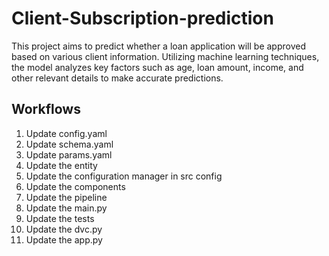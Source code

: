 # Client-Subscription-prediction

This project aims to predict whether a loan application will be approved based on various client information. Utilizing machine learning techniques, the model analyzes key factors such as age, loan amount, income, and other relevant details to make accurate predictions.

## Workflows

1. Update config.yaml
2. Update schema.yaml
3. Update params.yaml
4. Update the entity
5. Update the configuration manager in src config
6. Update the components
7. Update the pipeline
8. Update the main.py
9. Update the tests
10. Update the dvc.py
11. Update the app.py
